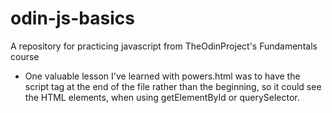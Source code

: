 # odin-js-basics
A repository for practicing javascript from TheOdinProject's Fundamentals course

- One valuable lesson I've learned with powers.html was to have the script tag at the end of the file rather than the beginning, so it could see the HTML elements, when using getElementById or querySelector.
